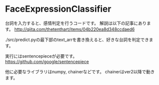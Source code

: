 # FaceExpressionClassifier

台詞を入力すると、感情判定を行うコードです。
解説は以下の記事にあります。
http://qiita.com/thetenthart/items/04b220ea8d348ccdaed6

./src/predict.pyの最下部のtext_arrを書き換えると、好きな台詞を判定できます。

実行にはsentencepieceが必要です。
https://github.com/google/sentencepiece

他に必要なライブラリはnumpy, chainerなどです。
chainerはver2以降で動きます。
